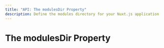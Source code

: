 ```yaml
---
title: "API: The modulesDir Property"
description: Define the modules directory for your Nuxt.js application
---
```


# The modulesDir Property
